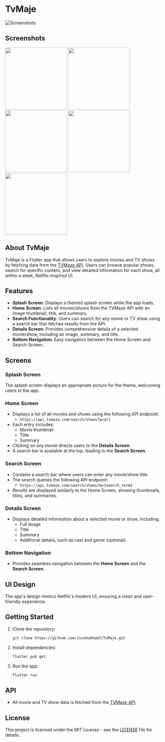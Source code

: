 

# TvMaje

![Screenshots](https://github.com/jnvshubham7/TvMaje/raw/main/screenshot/flutter_01.png)

## Screenshots
<p float="left">
  <img src="https://github.com/jnvshubham7/TvMaje/raw/main/screenshot/flutter_01.png" width="200" />
  <img src="https://github.com/jnvshubham7/TvMaje/raw/main/screenshot/flutter_02.png" width="200" />
  <img src="https://github.com/jnvshubham7/TvMaje/raw/main/screenshot/flutter_03.png" width="200" />
  <img src="https://github.com/jnvshubham7/TvMaje/raw/main/screenshot/flutter_04.png" width="200" />
  <img src="https://github.com/jnvshubham7/TvMaje/raw/main/screenshot/flutter_05.png" width="200" />
</p>

## About TvMaje

TvMaje is a Flutter app that allows users to explore movies and TV shows by fetching data from the [TVMaze API](https://www.tvmaze.com/). Users can browse popular shows, search for specific content, and view detailed information for each show, all within a sleek, Netflix-inspired UI.

## Features

- **Splash Screen**: Displays a themed splash screen while the app loads.
- **Home Screen**: Lists all movies/shows from the TVMaze API with an image thumbnail, title, and summary.
- **Search Functionality**: Users can search for any movie or TV show using a search bar that fetches results from the API.
- **Details Screen**: Provides comprehensive details of a selected movie/show, including an image, summary, and title.
- **Bottom Navigation**: Easy navigation between the Home Screen and Search Screen.

## Screens

### Splash Screen
The splash screen displays an appropriate picture for the theme, welcoming users to the app.

### Home Screen
- Displays a list of all movies and shows using the following API endpoint:
  - `https://api.tvmaze.com/search/shows?q=all`
- Each entry includes:
  - Movie thumbnail
  - Title
  - Summary
- Clicking on any movie directs users to the **Details Screen**.
- A search bar is available at the top, leading to the **Search Screen**.

### Search Screen
- Contains a search bar where users can enter any movie/show title.
- The search queries the following API endpoint:
  - `https://api.tvmaze.com/search/shows?q={search_term}`
- Results are displayed similarly to the Home Screen, showing thumbnails, titles, and summaries.

### Details Screen
- Displays detailed information about a selected movie or show, including:
  - Full image
  - Title
  - Summary
  - Additional details, such as cast and genre (optional).

### Bottom Navigation
- Provides seamless navigation between the **Home Screen** and the **Search Screen**.

## UI Design
The app's design mimics Netflix's modern UI, ensuring a clean and user-friendly experience.

## Getting Started

1. Clone the repository:
   ```bash
   git clone https://github.com/jnvshubham7/TvMaje.git
   ```
2. Install dependencies:
   ```bash
   flutter pub get
   ```
3. Run the app:
   ```bash
   flutter run
   ```

## API
- All movie and TV show data is fetched from the [TVMaze API](https://www.tvmaze.com/api).

## License

This project is licensed under the MIT License - see the [LICENSE](LICENSE) file for details.
